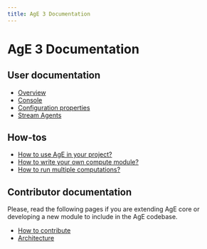 ```yaml
---
title: AgE 3 Documentation
---
```


# AgE 3 Documentation

## User documentation

- [Overview](user/overview.md)
- [Console](user/console.md)
- [Configuration properties](user/properties.md)
- [Stream Agents](user/stream-agents/README.md)

## How-tos

- [How to use AgE in your project?](howto/how-to-use-age-in-your-project.md)
- [How to write your own compute module?](howto/how-to-write-your-own-compute-module.md)
- [How to run multiple computations?](howto/how-to-run-multiple-computations.md)

## Contributor documentation

Please, read the following pages if you are extending AgE core or developing a new module to include in
the AgE codebase.

- [How to contribute](contributor/README.md)
- [Architecture](contributor/architecture.md)
